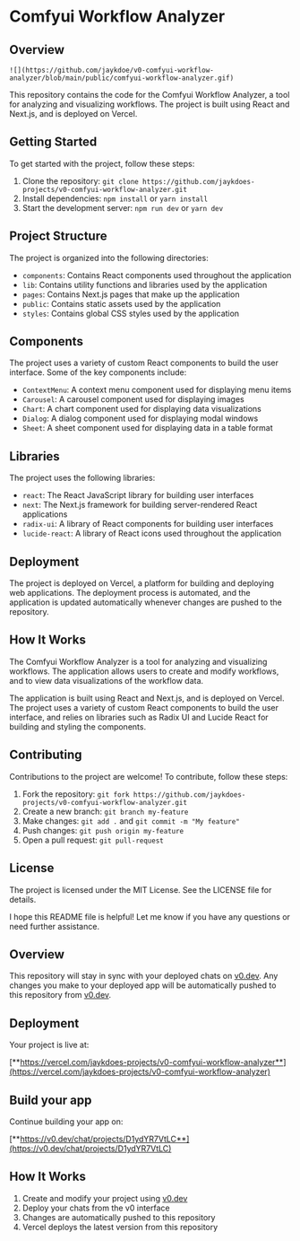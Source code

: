 # **Comfyui Workflow Analyzer**

## **Overview**

```
![](https://github.com/jaykdoe/v0-comfyui-workflow-analyzer/blob/main/public/comfyui-workflow-analyzer.gif)
```

This repository contains the code for the Comfyui Workflow Analyzer, a tool for analyzing and visualizing workflows. The project is built using React and Next.js, and is deployed on Vercel.

## **Getting Started**

To get started with the project, follow these steps:

1. Clone the repository: `git clone https://github.com/jaykdoes-projects/v0-comfyui-workflow-analyzer.git`
2. Install dependencies: `npm install` or `yarn install`
3. Start the development server: `npm run dev` or `yarn dev`

## **Project Structure**

The project is organized into the following directories:

- `components`: Contains React components used throughout the application
- `lib`: Contains utility functions and libraries used by the application
- `pages`: Contains Next.js pages that make up the application
- `public`: Contains static assets used by the application
- `styles`: Contains global CSS styles used by the application

## **Components**

The project uses a variety of custom React components to build the user interface. Some of the key components include:

- `ContextMenu`: A context menu component used for displaying menu items
- `Carousel`: A carousel component used for displaying images
- `Chart`: A chart component used for displaying data visualizations
- `Dialog`: A dialog component used for displaying modal windows
- `Sheet`: A sheet component used for displaying data in a table format

## **Libraries**

The project uses the following libraries:

- `react`: The React JavaScript library for building user interfaces
- `next`: The Next.js framework for building server-rendered React applications
- `radix-ui`: A library of React components for building user interfaces
- `lucide-react`: A library of React icons used throughout the application

## **Deployment**

The project is deployed on Vercel, a platform for building and deploying web applications. The deployment process is automated, and the application is updated automatically whenever changes are pushed to the repository.

## **How It Works**

The Comfyui Workflow Analyzer is a tool for analyzing and visualizing workflows. The application allows users to create and modify workflows, and to view data visualizations of the workflow data.

The application is built using React and Next.js, and is deployed on Vercel. The project uses a variety of custom React components to build the user interface, and relies on libraries such as Radix UI and Lucide React for building and styling the components.

## **Contributing**

Contributions to the project are welcome! To contribute, follow these steps:

1. Fork the repository: `git fork https://github.com/jaykdoes-projects/v0-comfyui-workflow-analyzer.git`
2. Create a new branch: `git branch my-feature`
3. Make changes: `git add .` and `git commit -m "My feature"`
4. Push changes: `git push origin my-feature`
5. Open a pull request: `git pull-request`

## **License**

The project is licensed under the MIT License. See the LICENSE file for details.

I hope this README file is helpful! Let me know if you have any questions or need further assistance.

## Overview

This repository will stay in sync with your deployed chats on [v0.dev](https://v0.dev). Any changes you make to your deployed app will be automatically pushed to this repository from [v0.dev](https://v0.dev).

## Deployment

Your project is live at:

[**https://vercel.com/jaykdoes-projects/v0-comfyui-workflow-analyzer**](https://vercel.com/jaykdoes-projects/v0-comfyui-workflow-analyzer)

## Build your app

Continue building your app on:

[**https://v0.dev/chat/projects/D1ydYR7VtLC**](https://v0.dev/chat/projects/D1ydYR7VtLC)

## How It Works

1. Create and modify your project using [v0.dev](https://v0.dev)
2. Deploy your chats from the v0 interface
3. Changes are automatically pushed to this repository
4. Vercel deploys the latest version from this repository
